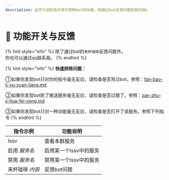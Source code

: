 ```yaml
---
description: 此页介绍的指令用于控制bot的功能，和通过bot反馈问题到我的QQ。
---
```


# 📐 功能开关与反馈

{% hint style="info" %}
除了通过bot的`来杯咖啡`反馈问题外，\
你也可以通过qq联系我。
{% endhint %}

{% hint style="info" %}
**快速排除问题：**

①如果你发现bot只对你的指令毫无反应，请检查是否骂过bot，参照：[fan-bao-li-yu-yuan-liang.md](yu-le-you-xi-gong-neng/fan-bao-li-yu-yuan-liang.md "mention")

②如果你发现bot除了推送服务毫无反应，请检查是否过期了，参照：[zan-zhu-ji-hua-fei-yong.md](zan-zhu-ji-hua-fei-yong.md "mention")

③如果你发现bot只对一种功能毫无反应，请检查是否打开了该服务，参照下列指令
{% endhint %}

| 指令示例      | 功能说明          |
| --------- | ------------- |
| lssv      | 查看本群服务        |
| 启用 _服务名_  | 启用某一个lssv中的服务 |
| 禁用 _服务名_  | 禁用某一个lssv中的服务 |
| 来杯咖啡 _内容_ | 反馈bot问题       |

